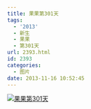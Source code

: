 ```yaml
---
title: 果果第301天
tags:
  - '2013'
  - 新生
  - 果果
  - 第301天
url: 2393.html
id: 2393
categories:
  - 图片
date: 2013-11-16 10:52:45
---
```


[![](http://photo.guolaijie.com/rooufer/uploads/2013/11/果果第301天.jpg "果果第301天")](http://photo.guolaijie.com/rooufer/uploads/2013/11/果果第301天.jpg)
